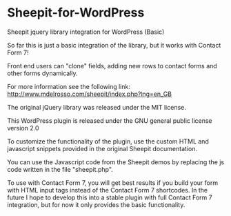 Sheepit-for-WordPress
=====================

Sheepit jquery library integration for WordPress (Basic)

So far this is just a basic integration of the library, but it works with Contact Form 7! 

Front end users can "clone" fields, adding new rows to contact forms and other forms dynamically. 

For more information see the following link: http://www.mdelrosso.com/sheepit/index.php?lng=en_GB

The original jQuery library was released under the MIT license. 

This WordPress plugin is released under the GNU general public license version 2.0

To customize the functionality of the plugin, use the custom HTML and javascript snippets provided in the original Sheepit 
documentation.

You can use the Javascript code from the Sheepit demos by replacing the js code written in the file "sheepit.php".

To use with Contact Form 7, you will get best results if you build your form with HTML input tags instead of the Contact Form 7
shortcodes. In the future I hope to develop this into a stable plugin with full Contact Form 7 integration, but for now it only
provides the basic functionality.
